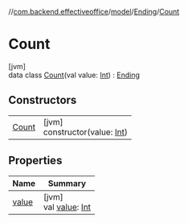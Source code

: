 //[com.backend.effectiveoffice](IdeaProjects/labs-office-elevator/effectiveOfficeBackend/documentation/gfm/index.md)/[model](IdeaProjects/labs-office-elevator/effectiveOfficeBackend/documentation/gfm/com.backend.effectiveoffice/model/index.md)/[Ending](IdeaProjects/labs-office-elevator/effectiveOfficeBackend/documentation/gfm/com.backend.effectiveoffice/model/-ending/index.md)/[Count](IdeaProjects/labs-office-elevator/effectiveOfficeBackend/documentation/gfm/com.backend.effectiveoffice/model/-ending/-count/index.md)

# Count

[jvm]\
data class [Count](IdeaProjects/labs-office-elevator/effectiveOfficeBackend/documentation/gfm/com.backend.effectiveoffice/model/-ending/-count/index.md)(val value: [Int](https://kotlinlang.org/api/latest/jvm/stdlib/kotlin/-int/index.html)) : [Ending](IdeaProjects/labs-office-elevator/effectiveOfficeBackend/documentation/gfm/com.backend.effectiveoffice/model/-ending/index.md)

## Constructors

| | |
|---|---|
| [Count](IdeaProjects/labs-office-elevator/effectiveOfficeBackend/documentation/gfm/com.backend.effectiveoffice/model/-ending/-count/-count.md) | [jvm]<br>constructor(value: [Int](https://kotlinlang.org/api/latest/jvm/stdlib/kotlin/-int/index.html)) |

## Properties

| Name | Summary |
|---|---|
| [value](IdeaProjects/labs-office-elevator/effectiveOfficeBackend/documentation/gfm/com.backend.effectiveoffice/model/-ending/-count/value.md) | [jvm]<br>val [value](IdeaProjects/labs-office-elevator/effectiveOfficeBackend/documentation/gfm/com.backend.effectiveoffice/model/-ending/-count/value.md): [Int](https://kotlinlang.org/api/latest/jvm/stdlib/kotlin/-int/index.html) |
